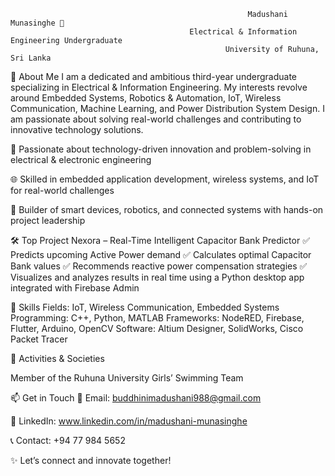                                                          Madushani Munasinghe 👋
                                            Electrical & Information Engineering Undergraduate
                                                    University of Ruhuna, Sri Lanka

🚀 About Me
I am a dedicated and ambitious third-year undergraduate specializing in Electrical & Information Engineering. My interests revolve around Embedded Systems, Robotics & Automation, IoT, Wireless Communication, Machine Learning, and Power Distribution System Design. I am passionate about solving real-world challenges and contributing to innovative technology solutions.

🔬 Passionate about technology-driven innovation and problem-solving in electrical & electronic engineering

🌐 Skilled in embedded application development, wireless systems, and IoT for real-world challenges

🤖 Builder of smart devices, robotics, and connected systems with hands-on project leadership

🛠️ Top Project
Nexora – Real-Time Intelligent Capacitor Bank Predictor
✅ Predicts upcoming Active Power demand
✅ Calculates optimal Capacitor Bank values
✅ Recommends reactive power compensation strategies
✅ Visualizes and analyzes results in real time using a Python desktop app integrated with Firebase Admin

💼 Skills
Fields: IoT, Wireless Communication, Embedded Systems
Programming: C++, Python, MATLAB
Frameworks: NodeRED, Firebase, Flutter, Arduino, OpenCV
Software: Altium Designer, SolidWorks, Cisco Packet Tracer

🎵 Activities & Societies

Member of the Ruhuna University Girls’ Swimming Team

📫 Get in Touch
📧 Email: buddhinimadushani988@gmail.com

🔗 LinkedIn: www.linkedin.com/in/madushani-munasinghe

📞 Contact: +94 77 984 5652

✨ Let’s connect and innovate together!
